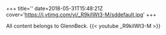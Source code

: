 +++
title=''
date=2018-05-31T15:48:21Z
cover='https://i.ytimg.com/vi/_R9kiIWt3-M/sddefault.jpg'
+++

All content belongs to GlennBeck.
{{< youtube _R9kiIWt3-M >}}
